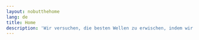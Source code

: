```yaml
---
layout: nobutthehome
lang: de
title: Home
description: 'Wir versuchen, die besten Wellen zu erwischen, indem wir durch Europa fahren und nach Leuten suchen, die sich mit unseren Vibes und unserer Musik verbinden.'
---
```

